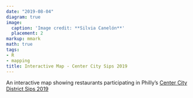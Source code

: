 ```yaml
---
date: "2019-08-04"
diagram: true
image:
  caption: 'Image credit: **Silvia Canelón**'
  placement: 2
markup: mmark
math: true
tags:
- R
- mapping
title: Interactive Map - Center City Sips 2019
---
```


An interactive map showing restaurants participating in Philly’s [Center City District Sips 2019](https://centercityphila.org/explore-center-city/ccdsips)